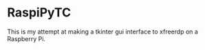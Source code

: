 RaspiPyTC
=========

This is my attempt at making a tkinter gui interface to xfreerdp on a Raspberry Pi.
